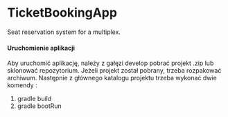 # TicketBookingApp
Seat reservation system for a multiplex.

<h4>Uruchomienie aplikacji</h4>
Aby uruchomić aplikację, należy z gałęzi develop pobrać projekt .zip lub sklonować repozytorium. Jeżeli projekt został pobrany, trzeba rozpakować archiwum. Następnie z głównego katalogu projektu trzeba wykonać dwie komendy :
<ol>
  <li>gradle build</li>
  <li>gradle bootRun</li>
</ol>
